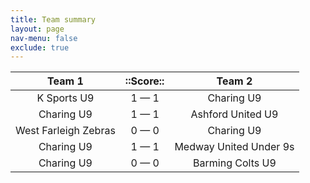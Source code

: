 ```yaml
---
title: Team summary
layout: page
nav-menu: false
exclude: true
---
```




|        Team 1        |  ::Score::  |         Team 2         |
|:--------------------:|:-----------:|:----------------------:|
|     K Sports U9      | 1 &mdash; 1 |       Charing U9       |
|      Charing U9      | 1 &mdash; 1 |   Ashford United U9    |
| West Farleigh Zebras | 0 &mdash; 0 |       Charing U9       |
|      Charing U9      | 1 &mdash; 1 | Medway United Under 9s |
|      Charing U9      | 0 &mdash; 0 |    Barming Colts U9    |

 <br /><br /><br />